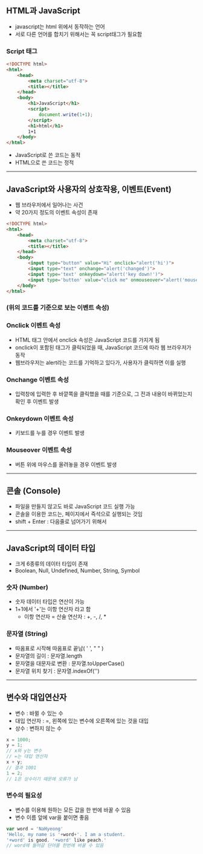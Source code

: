 ## HTML과 JavaScript

- javascript는 html 위에서 동작하는 언어
- 서로 다른 언어를 합치기 위해서는 꼭 script태그가 필요함

### Script 태그

```html
<!DOCTYPE html>
<html>
    <head>
        <meta charset="utf-8">
        <title></title>
    </head>
    <body>
        <h1>JavaScript</h1>
        <script>
            document.write(1+1);
        </script>
        <h1>html</h1>
        1+1
    </body>
</html>
```

- JavaScript로 쓴 코드는 동적
- HTML으로 쓴 코드는 정적

---

## JavaScript와 사용자의 상호작용, 이벤트(Event)

- 웹 브라우저에서 일어나는 사건
- 약 20가지 정도의 이벤트 속성이 존재

```html
<!DOCTYPE html>
<html>
    <head>
        <meta charset="utf-8">
        <title></title>
    </head>
    <body>
        <input type="button" value="Hi" onclick="alert('hi')">
        <input type="text" onchange="alert('changed')">
        <input type='text' onkeydown="alert('key down!')">
        <input type='button' value="click me" onmouseover="alert('mouse over!')">
    </body>
</html>
```

### (위의 코드를 기준으로 보는 이벤트 속성)

### Onclick 이벤트 속성

- HTML 태그 안에서 onclick 속성은 JavaScript 코드를 가지게 됨
- onclick이 포함된 태그가 클릭되었을 때, JavaScript 코드에 따라 웹 브라우저가 동작
- 웹브라우저는 alert라는 코드를 기억하고 있다가, 사용자가 클릭하면 이를 실행

### Onchange 이벤트 속성

- 입력창에 입력한 후 바깥쪽을 클릭했을 때를 기준으로, 그 전과 내용이 바뀌었는지 확인 후 이벤트 발생

### Onkeydown 이벤트 속성

- 키보드를 누를 경우 이벤트 발생

### Mouseover 이벤트 속성

- 버튼 위에 마우스를 올려놓을 경우 이벤트 발생

---

## 콘솔 (Console)

- 파일을 만들지 않고도 바로 JavaScript 코드 실행 가능
- 콘솔을 이용한 코드는, 페이지에서 즉석으로 실행되는 것임
- shift + Enter : 다음줄로 넘어가기 위해서

---

## JavaScript의 데이터 타입

- 크게 6종류의 데이터 타입이 존재
- Boolean, Null, Undefined, Number, String, Symbol

### 숫자 (Number)

- 숫자 데이터 타입은 연산이 가능
- 1+1에서 '+'는 이항 연산자 라고 함
    - 이항 연산자 = 산술 연산자 : +, -, /, *

### 문자열 (String)

- 따옴표로 시작해 따옴표로 끝남( ' ', " " )
- 문자열의 길이 : 문자열.length
- 문자열을 대문자로 변환 : 문자열.toUpperCase()
- 문자열 위치 찾기 : 문자열.indexOf('')

---

## 변수와 대입연산자

- 변수 : 바뀔 수 있는 수
- 대입 연산자 : =, 왼쪽에 있는 변수에 오른쪽에 있는 것을 대입
- 상수 : 변하지 않는 수

```jsx
x = 1000;
y = 1;
// x와 y는 변수
// =는 대입 연산자
x + y;
// 결과 1001
1 = 2;
// 1은 상수이기 때문에 오류가 남
```

### 변수의 필요성

- 변수를 이용해 원하는 모든 값을 한 번에 바꿀 수 있음
- 변수 이름 앞에 var을 붙이면 좋음

```jsx
var word = 'NaHyeong'
'Hello, my name is '+word+'. I am a student.
'+word' is good. '+word' like peach.'
// word에 들어갈 단어를 한번에 바꿀 수 있음
```